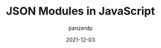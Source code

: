---
author: panzerdp
date: 2021-12-03
tags:
  - javascript
  - json
target_url: https://dmitripavlutin.com/javascript-json-modules/
title: JSON Modules in JavaScript
---